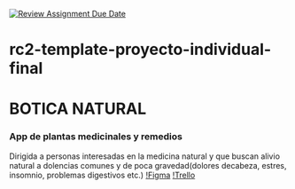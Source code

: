 [![Review Assignment Due Date](https://classroom.github.com/assets/deadline-readme-button-24ddc0f5d75046c5622901739e7c5dd533143b0c8e959d652212380cedb1ea36.svg)](https://classroom.github.com/a/xq5TwZF7)
# rc2-template-proyecto-individual-final
# BOTICA NATURAL
### App de plantas medicinales y remedios
Dirigida a personas interesadas en la medicina natural y que buscan alivio natural a dolencias comunes y de poca gravedad(dolores decabeza, estres, insomnio, problemas digestivos etc.)
[!Figma](https://www.figma.com/file/pFS4dOi9VClt0bGoO8JxDG/Plantas-medicinales?type=design&node-id=43-20&mode=design&t=VGr6pNNr9b4cMTlr-0)
[!Trello](https://trello.com/b/tV5SGBOo/plantas-medicinales)
